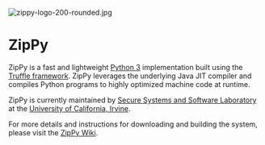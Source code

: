 ![zippy-logo-200-rounded.jpg](https://bitbucket.org/repo/o5E6dr/images/3337486587-zippy-logo-200-rounded.jpg)
# ZipPy #

ZipPy is a fast and lightweight [Python 3](https://www.python.org/) implementation built using the [Truffle framework](http://openjdk.java.net/projects/graal/). ZipPy leverages the underlying Java JIT compiler and compiles Python programs to highly optimized machine code at runtime.

ZipPy is currently maintained by [Secure Systems and Software Laboratory](https://ssllab.org) at the ​[University of California, Irvine](http://www.uci.edu/).

For more details and instructions for downloading and building the system, please visit the [ZipPy Wiki](https://bitbucket.org/ssllab/zippy/wiki).